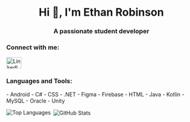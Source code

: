 
<h1 align="center">Hi 👋, I'm Ethan Robinson</h1>
<h3 align="center">A passionate student developer</h3>

<h3 align="left">Connect with me:</h3>
<p align="left">
<a href="https://linkedin.com/in/ethan-robinson-934154223" target="blank"><img align="center" src="https://raw.githubusercontent.com/rahuldkjain/github-profile-readme-generator/master/src/images/icons/Social/linked-in-alt.svg" alt="LinkedIn" height="30" width="40" /></a>
</p>

<h3 align="left">Languages and Tools:</h3>
<p align="left"> 
- Android
- C#
- CSS
- .NET
- Figma
- Firebase
- HTML
- Java
- Kotlin
- MySQL
- Oracle
- Unity
</p>

<p><img align="left" src="https://github-readme-stats.vercel.app/api/top-langs?username=st10022345&show_icons=true&locale=en&layout=compact" alt="Top Languages" /></p>

<p>&nbsp;<img align="center" src="https://github-readme-stats.vercel.app/api?username=st10022345&show_icons=true&locale=en" alt="GitHub Stats" /></p>


